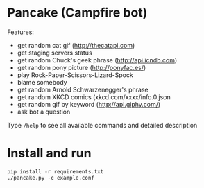 Pancake (Campfire bot)
============

Features:
+ get random cat gif (http://thecatapi.com)
+ get staging servers status
+ get random Chuck's geek phrase (http://api.icndb.com)
+ get random pony picture (http://ponyfac.es/)
+ play Rock-Paper-Scissors-Lizard-Spock
+ blame somebody
+ get random Arnold Schwarzenegger's phrase
+ get random XKCD comics (xkcd.com/xxxx/info.0.json
+ get random gif by keyword (http://api.giphy.com/)
+ ask bot a question

Type `/help` to see all available commands and detailed description

Install and run
=======

```
pip install -r requirements.txt
./pancake.py -c example.conf
```
